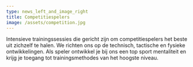 ```yaml
---
type: news_left_and_image_right
title: Competitiespelers
image: /assets/competition.jpg
---
```

Intensieve trainingssessies die gericht zijn om competitiespelers het beste uit zichzelf te halen. We richten ons op de technisch, tactische en fysieke ontwikkelingen. Als speler ontwikkel je bij ons een top sport mentaliteit en krijg je toegang tot trainingsmethodes van het hoogste niveau.